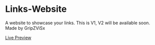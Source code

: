 # Links-Website

A website to showcase your links. This is V1, V2 will be available soon.
Made by GripZViSx

[Live Preview](https://htmlpreview.github.io/?https://github.com/GripZViSx/Links-Website/blob/main/index.html)
